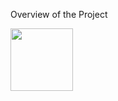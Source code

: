 Overview of the Project

<img src="https://user-images.githubusercontent.com/56292618/191577527-2ebd6b33-39c4-4396-a3c5-216f1a335a73.png" width="100">

